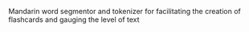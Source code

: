 Mandarin word segmentor and tokenizer for facilitating the creation of flashcards and gauging the level of text
